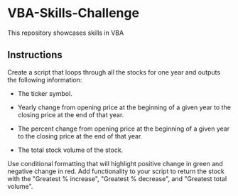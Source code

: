 # VBA-Skills-Challenge
This repository showcases skills in VBA
## Instructions

Create a script that loops through all the stocks for one year and outputs the following information:

  * The ticker symbol.

  * Yearly change from opening price at the beginning of a given year to the closing price at the end of that year.

  * The percent change from opening price at the beginning of a given year to the closing price at the end of that year.

  * The total stock volume of the stock.

Use conditional formatting that will highlight positive change in green and negative change in red.
Add functionality to your script to return the stock with the "Greatest % increase", "Greatest % decrease", and "Greatest total volume".